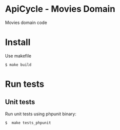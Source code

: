ApiCycle - Movies Domain
========================

Movies domain code

# Install

Use makefile

```
$ make build
```

# Run tests

## Unit tests

Run unit tests using phpunit binary:

```
$  make tests_phpunit
```
